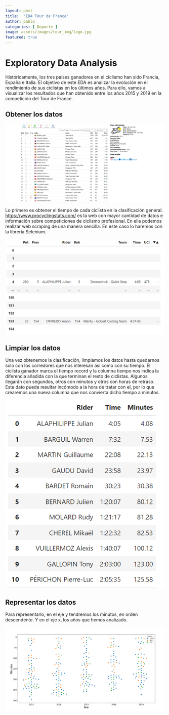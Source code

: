 ```yaml
---
layout: post
title:  "EDA Tour de France"
author: pablo
categories: [ Deporte ]
image: assets/images/tour_img/logo.jpg
featured: true
---
```


# Exploratory Data Analysis 

Históricamente, los tres países ganadores en el ciclismo han sido Francia, España e Italia. El objetivo de este EDA es analizar la evolución en el rendimiento de sus ciclistas en los últimos años. Para ello, vamos a visualizar los resultados que han obtenido entre los años 2015 y 2019 en la competición del Tour de France. 

## Obtener los datos

![](assets/images/tour_img/procycling.png)

Lo primero es obtener el tiempo de cada ciclista en la clasificación general. https://www.procyclingstats.com/ es la web con mayor cantidad de datos e información sobre competiciones de ciclismo profesional. En ella podemos realizar web scraping de una manera sencilla. En este caso lo haremos con la librería Selenium. 

![](assets/images/tour_img/tabla1.png)

## Limpiar los datos

Una vez obtenemos la clasificación, limpiamos los datos hasta quedarnos solo con los corredores que nos interesan así como con su tiempo. El ciclista ganador marca el tiempo record y la columna tiempo nos indica la diferencia añadida con la que terminan el resto de ciclistas. Algunos llegarán con segundos, otros con minutos y otros con horas de retraso. Este dato puede resultar incómodo a la hora de tratar con el, por lo que crearemos una nueva columna que nos convierta dicho tiempo a minutos.

![](assets/images/tour_img/tabla2.png)

## Representar los datos

Para representarlo, en el eje y tendremos los minutos, en orden descendente. Y en el eje x, los años que hemos analizado. 

![](assets/images/tour_img/tours.png)
